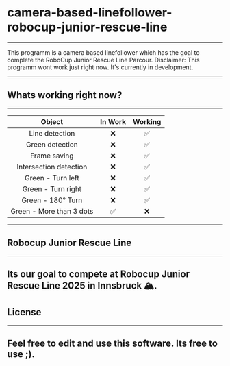# camera-based-linefollower-robocup-junior-rescue-line
---
This programm is a camera based linefollower which has the goal to complete the RoboCup Junior Rescue Line Parcour.
Disclaimer: This programm wont work just right now. It's currently in development.

---
## Whats working right now?
---
| Object           | In Work | Working |
|:----------------:|:-------:|:-------:|
|Line detection|❌|✅|
|Green detection|❌|✅|
|Frame saving|❌|✅|
|Intersection detection|❌|✅|
|Green - Turn left|❌|✅|
|Green - Turn right|❌|✅|
|Green - 180° Turn|❌|✅|
|Green - More than 3 dots|✅|❌|
---
## Robocup Junior Rescue Line
---
Its our goal to compete at Robocup Junior Rescue Line 2025 in Innsbruck 🏔️.
---
## License
---
Feel free to edit and use this software. Its free to use ;).
---
